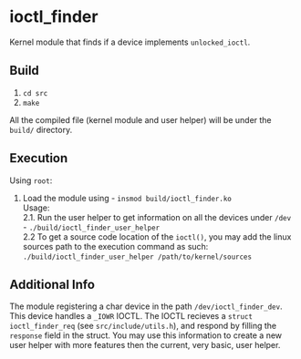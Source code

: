 # ioctl_finder

Kernel module that finds if a device implements `unlocked_ioctl`.

## Build

1. `cd src`
2. `make`

All the compiled file (kernel module and user helper) will be under the `build/` directory.

## Execution

Using `root`:
1. Load the module using - `insmod build/ioctl_finder.ko` <br>
Usage:<br>
2.1. Run the user helper to get information on all the devices under `/dev` - `./build/ioctl_finder_user_helper`<br>
2.2 To get a source code location of the `ioctl()`, you may add the linux sources path to the execution command as such:<br>
`./build/ioctl_finder_user_helper /path/to/kernel/sources`

## Additional Info

The module registering a char device in the path `/dev/ioctl_finder_dev`. This device handles a `_IOWR` IOCTL.
The IOCTL recieves a `struct ioctl_finder_req` (see `src/include/utils.h`), and respond by filling the `response` field in the struct.
You may use this information to create a new user helper with more features then the current, very basic, user helper.

